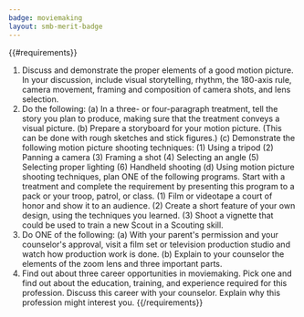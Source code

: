 ```yaml
---
badge: moviemaking
layout: smb-merit-badge
---
```


{{#requirements}}
1. Discuss and demonstrate the proper elements of a good motion picture. In your discussion, include visual storytelling, rhythm, the 180-axis rule, camera movement, framing and composition of camera shots, and lens selection.
2. Do the following:
    (a) In a three- or four-paragraph treatment, tell the story you plan to produce, making sure that the treatment conveys a visual picture.
    (b) Prepare a storyboard for your motion picture. (This can be done with rough sketches and stick figures.)
    (c) Demonstrate the following motion picture shooting techniques:
        (1) Using a tripod
        (2) Panning a camera
        (3) Framing a shot
        (4) Selecting an angle
        (5) Selecting proper lighting
        (6) Handheld shooting
    (d) Using motion picture shooting techniques, plan ONE of the following programs. Start with a treatment and complete the requirement by presenting this program to a pack or your troop, patrol, or class.
        (1) Film or videotape a court of honor and show it to an audience.
        (2) Create a short feature of your own design, using the techniques you learned.
        (3) Shoot a vignette that could be used to train a new Scout in a Scouting skill.
3. Do ONE of the following:
    (a) With your parent's permission and your counselor's approval, visit a film set or television production studio and watch how production work is done.
    (b) Explain to your counselor the elements of the zoom lens and three important parts.
4. Find out about three career opportunities in moviemaking. Pick one and find out about the education, training, and experience required for this profession. Discuss this career with your counselor. Explain why this profession might interest you.
{{/requirements}}

